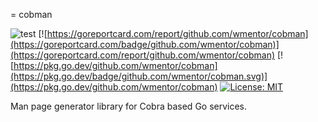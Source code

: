 = cobman

![test](https://github.com/wmentor/cobman/workflows/test/badge.svg)
[![https://goreportcard.com/report/github.com/wmentor/cobman](https://goreportcard.com/badge/github.com/wmentor/cobman)](https://goreportcard.com/report/github.com/wmentor/cobman)
[![https://pkg.go.dev/github.com/wmentor/cobman](https://pkg.go.dev/badge/github.com/wmentor/cobman.svg)](https://pkg.go.dev/github.com/wmentor/cobman)
[![License: MIT](https://img.shields.io/badge/License-MIT-yellow.svg)](https://opensource.org/licenses/MIT)

Man page generator library for Cobra based Go services.

